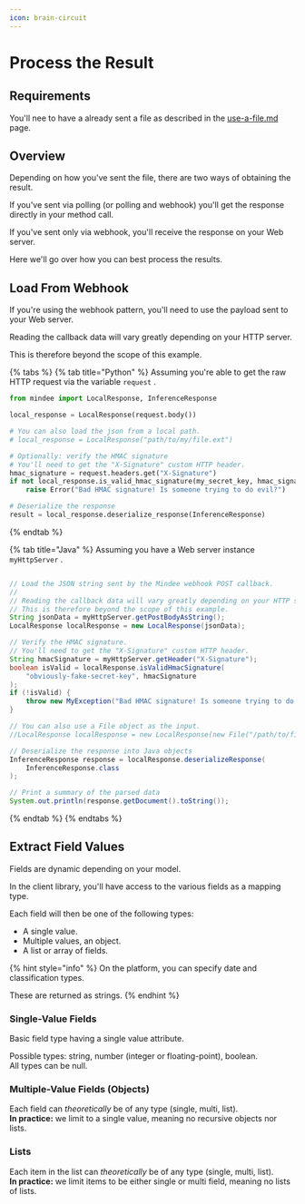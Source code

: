 ```yaml
---
icon: brain-circuit
---
```


# Process the Result

## Requirements

You'll nee to have a already sent a file as described in the [use-a-file.md](use-a-file.md "mention") page.

## Overview

Depending on how you've sent the file, there are two ways of obtaining the result.

If you've sent via polling (or polling and webhook) you'll get the response directly in your method call.

If you've sent only via webhook, you'll receive the response on your Web server.

Here we'll go over how you can best process the results.

## Load From Webhook

If you're using the webhook pattern, you'll need to use the payload sent to your Web server.

Reading the callback data will vary greatly depending on your HTTP server.

This is therefore beyond the scope of this example.

{% tabs %}
{% tab title="Python" %}
Assuming you're able to get the raw HTTP request via the variable `request` .

```python
from mindee import LocalResponse, InferenceResponse

local_response = LocalResponse(request.body())

# You can also load the json from a local path.
# local_response = LocalResponse("path/to/my/file.ext")

# Optionally: verify the HMAC signature
# You'll need to get the "X-Signature" custom HTTP header.
hmac_signature = request.headers.get("X-Signature")
if not local_response.is_valid_hmac_signature(my_secret_key, hmac_signature):
    raise Error("Bad HMAC signature! Is someone trying to do evil?")

# Deserialize the response
result = local_response.deserialize_response(InferenceResponse)
```
{% endtab %}

{% tab title="Java" %}
Assuming you have a Web server instance `myHttpServer` .

```java

// Load the JSON string sent by the Mindee webhook POST callback.
//
// Reading the callback data will vary greatly depending on your HTTP server.
// This is therefore beyond the scope of this example.
String jsonData = myHttpServer.getPostBodyAsString();
LocalResponse localResponse = new LocalResponse(jsonData);

// Verify the HMAC signature.
// You'll need to get the "X-Signature" custom HTTP header.
String hmacSignature = myHttpServer.getHeader("X-Signature");
boolean isValid = localResponse.isValidHmacSignature(
    "obviously-fake-secret-key", hmacSignature
);
if (!isValid) {
    throw new MyException("Bad HMAC signature! Is someone trying to do evil?");
}

// You can also use a File object as the input.
//LocalResponse localResponse = new LocalResponse(new File("/path/to/file.json"));

// Deserialize the response into Java objects
InferenceResponse response = localResponse.deserializeResponse(
    InferenceResponse.class
);

// Print a summary of the parsed data
System.out.println(response.getDocument().toString());
```
{% endtab %}
{% endtabs %}

## Extract Field Values

Fields are dynamic depending on your model.

In the client library, you'll have access to the various fields as a mapping type.

Each field will then be one of the following types:

* A single value.
* Multiple values, an object.
* A list or array of fields.

{% hint style="info" %}
On the platform, you can specify date and classification types.

These are returned as strings.
{% endhint %}

### Single-Value Fields

Basic field type having a single value attribute.

Possible types: string, number (integer or floating-point), boolean.\
All types can be null.

### Multiple-Value Fields (Objects)

Each field can _theoretically_ be of any type (single, multi, list).\
**In practice:** we limit to a single value, meaning no recursive objects nor lists.

### Lists

Each item in the list can _theoretically_ be of any type (single, multi, list).\
**In practice:** we limit items to be either single or multi field, meaning no lists of lists.

